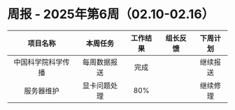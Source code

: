 
# 周报 - 2025年第6周（02.10-02.16）


|   项目名称    |  本周任务  | 工作结果 | 组长反馈 | 下周计划 |
| :-------: | :----: | :--: | :--: | :--: |
| 中国科学院科学传播 | 每周数据报送 |  完成  |      | 继续报送 |
|   服务器维护   | 显卡问题处理 | 80%  |      | 继续修理 |




